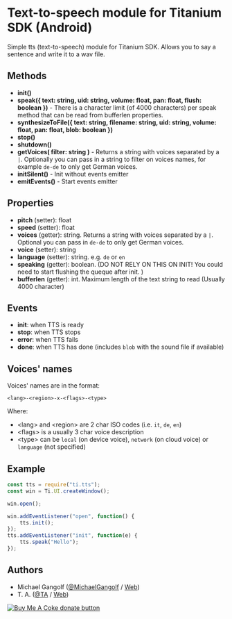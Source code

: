 # Text-to-speech module for Titanium SDK (Android)

Simple tts (text-to-speech) module for Titanium SDK. Allows you to say a sentence and write it to a wav file.

## Methods

-   <b>init()</b>
-   <b>speak({ text: string, uid: string, volume: float, pan: float, flush: boolean })</b> - There is a character limit (of 4000 characters) per speak method that can be read from bufferlen properties.
-   <b>synthesizeToFile({ text: string, filename: string, uid: string, volume: float, pan: float, blob: boolean })</b>
-   <b>stop()</b>
-   <b>shutdown()</b>
-   <b>getVoices( filter: string )</b> - Returns a string with voices separated by a `|`. Optionally you can pass in a string to filter on voices names, for example `de-de` to only get German voices.
-   <b>initSilent()</b> - Init without events emitter
-   <b>emitEvents()</b> - Start events emitter

## Properties

-   <b>pitch</b> (setter): float
-   <b>speed</b> (setter): float
-   <b>voices</b> (getter): string. Returns a string with voices separated by a `|`. Optional you can pass in `de-de` to only get German voices.
-   <b>voice</b> (setter): string
-   <b>language</b> (setter): string. e.g. `de` or `en`
-   <b>speaking</b> (getter): boolean. (DO NOT RELY ON THIS ON INIT! You could need to start flushing the queque after init. )
-   <b>bufferlen</b> (getter): int. Maximum length of the text string to read (Usually 4000 character)

## Events

-   <b>init</b>: when TTS is ready
-   <b>stop</b>: when TTS stops
-   <b>error</b>: when TTS fails
-   <b>done</b>: when TTS has done (includes `blob` with the sound file if available)

## Voices' names

 Voices' names are in the format:

    <lang>-<region>-x-<flags>-<type>
    
 Where:
  - &lt;lang&gt; and &lt;region&gt; are 2 char ISO codes (i.e. `it`, `de`, `en`)
  - &lt;flags&gt; is a usually 3 char voice description
  - &lt;type&gt; can be `local` (on device voice), `network` (on cloud voice) or `language` (not specified)

## Example

```js
const tts = require("ti.tts");
const win = Ti.UI.createWindow();

win.open();

win.addEventListener("open", function() {
	tts.init();
});
tts.addEventListener("init", function(e) {
	tts.speak("Hello");
});
```


## Authors

* Michael Gangolf (<a href="https://github.com/m1ga">@MichaelGangolf</a> / <a href="https://www.migaweb.de">Web</a>)
* T. A. (<a href="https://github.com/informate">@TA</a> / <a href="https://www.informate.it">Web</a>)

<span class="badge-buymeacoffee"><a href="https://www.buymeacoffee.com/miga" title="donate"><img src="https://img.shields.io/badge/buy%20me%20a%20coke-donate-orange.svg" alt="Buy Me A Coke donate button" /></a></span>
